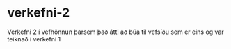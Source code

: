 # verkefni-2

Verkefni 2 í vefhönnun þarsem það átti að búa til vefsíðu sem er eins og var teiknað í verkefni 1
